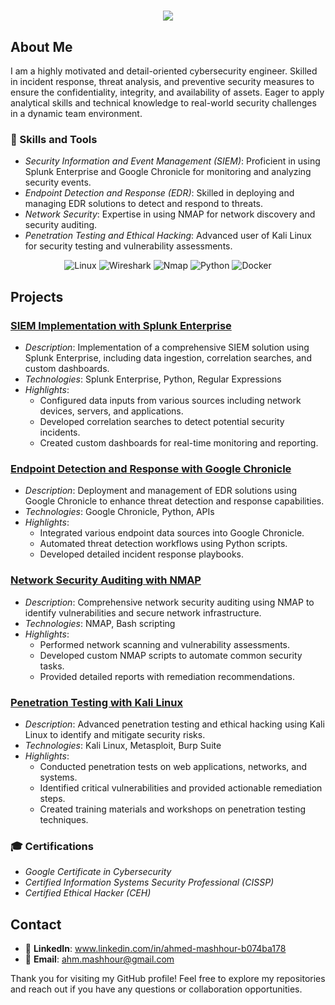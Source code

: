 <h1 align="center">
    <img src="https://readme-typing-svg.herokuapp.com/?font=Righteous&size=35&center=true&vCenter=true&width=500&height=70&duration=4000&lines=Hi+There!+👋;+I'm+Ahmed+Mashhour;+Communication+Engineer;+CyberSecurity+Engineer;" />
</h1>

## About Me
I am a highly motivated and detail-oriented cybersecurity engineer. Skilled in incident response, threat analysis, and preventive security measures to ensure the confidentiality, integrity, and availability of assets. Eager to apply analytical skills and technical knowledge to real-world security challenges in a dynamic team environment.

### 🧰 Skills and Tools
- *Security Information and Event Management (SIEM)*: Proficient in using Splunk Enterprise and Google Chronicle for monitoring and analyzing security events.
- *Endpoint Detection and Response (EDR)*: Skilled in deploying and managing EDR solutions to detect and respond to threats.
- *Network Security*: Expertise in using NMAP for network discovery and security auditing.
- *Penetration Testing and Ethical Hacking*: Advanced user of Kali Linux for security testing and vulnerability assessments.
<p align="center">
  <img src="https://img.shields.io/badge/OS-Linux-informational?style=flat-square&logo=linux&logoColor=white&color=4ab197" alt="Linux">
  <img src="https://img.shields.io/badge/Security-Wireshark-informational?style=flat-square&logo=wireshark&logoColor=white&color=4ab197" alt="Wireshark">
  <img src="https://img.shields.io/badge/Security-Nmap-informational?style=flat-square&logo=nmap&logoColor=white&color=4ab197" alt="Nmap">
  <img src="https://img.shields.io/badge/Code-Python-informational?style=flat-square&logo=python&logoColor=white&color=4ab197" alt="Python">
  <img src="https://img.shields.io/badge/Tools-Docker-informational?style=flat-square&logo=docker&logoColor=white&color=4ab197" alt="Docker">
  </p>

## Projects
### [SIEM Implementation with Splunk Enterprise](https://github.com/yourusername/siem-splunk)
- *Description*: Implementation of a comprehensive SIEM solution using Splunk Enterprise, including data ingestion, correlation searches, and custom dashboards.
- *Technologies*: Splunk Enterprise, Python, Regular Expressions
- *Highlights*:
  - Configured data inputs from various sources including network devices, servers, and applications.
  - Developed correlation searches to detect potential security incidents.
  - Created custom dashboards for real-time monitoring and reporting.

### [Endpoint Detection and Response with Google Chronicle](https://github.com/yourusername/edr-google-chronicle)
- *Description*: Deployment and management of EDR solutions using Google Chronicle to enhance threat detection and response capabilities.
- *Technologies*: Google Chronicle, Python, APIs
- *Highlights*:
  - Integrated various endpoint data sources into Google Chronicle.
  - Automated threat detection workflows using Python scripts.
  - Developed detailed incident response playbooks.

### [Network Security Auditing with NMAP](https://github.com/yourusername/network-security-nmap)
- *Description*: Comprehensive network security auditing using NMAP to identify vulnerabilities and secure network infrastructure.
- *Technologies*: NMAP, Bash scripting
- *Highlights*:
  - Performed network scanning and vulnerability assessments.
  - Developed custom NMAP scripts to automate common security tasks.
  - Provided detailed reports with remediation recommendations.

### [Penetration Testing with Kali Linux](https://github.com/yourusername/pentest-kali-linux)
- *Description*: Advanced penetration testing and ethical hacking using Kali Linux to identify and mitigate security risks.
- *Technologies*: Kali Linux, Metasploit, Burp Suite
- *Highlights*:
  - Conducted penetration tests on web applications, networks, and systems.
  - Identified critical vulnerabilities and provided actionable remediation steps.
  - Created training materials and workshops on penetration testing techniques.

### 🎓 Certifications
- *Google Certificate in Cybersecurity*
- *Certified Information Systems Security Professional (CISSP)*
- *Certified Ethical Hacker (CEH)*

## Contact
- 🔗 **LinkedIn**: www.linkedin.com/in/ahmed-mashhour-b074ba178
- 📧 **Email**: ahm.mashhour@gmail.com

Thank you for visiting my GitHub profile! Feel free to explore my repositories and reach out if you have any questions or collaboration opportunities.
